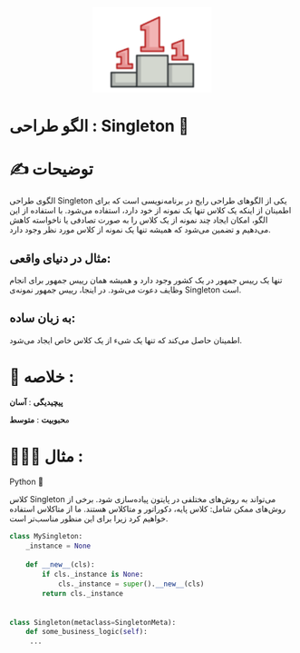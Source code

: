 <p align="center">
  <img src="https://github.com/mojtabapaso/Design-Pattern-Persian/blob/main/img/Creational/singleton-mini.png" height="150px" />
</p>

# الگو طراحی : Singleton 💍
# ✍️ توضیحات 

الگوی طراحی Singleton یکی از الگوهای طراحی رایج در برنامه‌نویسی است که برای اطمینان از اینکه یک کلاس تنها یک نمونه از خود دارد، استفاده می‌شود. با استفاده از این الگو، امکان ایجاد چند نمونه از یک کلاس را به صورت تصادفی یا ناخواسته کاهش می‌دهیم و تضمین می‌شود که همیشه تنها یک نمونه از کلاس مورد نظر وجود دارد.

## مثال در دنیای واقعی:
تنها یک رییس جمهور در یک کشور وجود دارد و همیشه همان رییس جمهور برای انجام وظایف دعوت می‌شود. در اینجا، رییس جمهور نمونه‌ی Singleton است.

## به زبان ساده:

اطمینان حاصل می‌کند که تنها یک شیء از یک کلاس خاص ایجاد می‌شود.

 # 📝 خلاصه :
**پیچیدیگی** : **آسان** 

م**حبوبیت** : **متوسط**

# 👨🏻‍💻 مثال  :
Python 🐍

کلاس Singleton می‌تواند به روش‌های مختلفی در پایتون پیاده‌سازی شود. برخی از روش‌های ممکن شامل: کلاس پایه، دکوراتور و متاکلاس هستند. ما از متاکلاس استفاده خواهیم کرد زیرا برای این منظور مناسب‌تر است.



```python
class MySingleton:
    _instance = None
  
    def __new__(cls):
        if cls._instance is None:
            cls._instance = super().__new__(cls)
        return cls._instance


class Singleton(metaclass=SingletonMeta):
    def some_business_logic(self):
     ...



```
